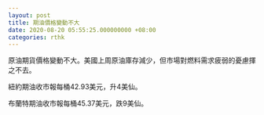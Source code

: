 ```yaml
---
layout: post
title: 期油價格變動不大
date: 2020-08-20 05:55:25.000000000 +08:00
categories: rthk
---
```


原油期貨價格變動不大。美國上周原油庫存減少，但市場對燃料需求疲弱的憂慮揮之不去。

紐約期油收市報每桶42.93美元，升4美仙。

布蘭特期油收市報每桶45.37美元，跌9美仙。
